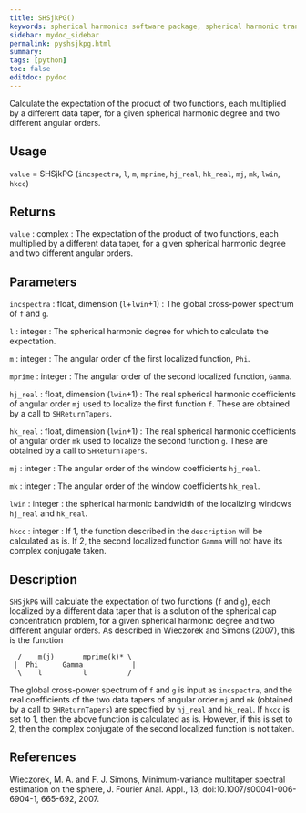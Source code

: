 ```yaml
---
title: SHSjkPG()
keywords: spherical harmonics software package, spherical harmonic transform, legendre functions, multitaper spectral analysis, fortran, Python, gravity, magnetic field
sidebar: mydoc_sidebar
permalink: pyshsjkpg.html
summary:
tags: [python]
toc: false
editdoc: pydoc
---
```


Calculate the expectation of the product of two functions, each multiplied by a different data taper, for a given spherical harmonic degree and two different angular orders.

## Usage

`value` = SHSjkPG (`incspectra`, `l`, `m`, `mprime`, `hj_real`, `hk_real`, `mj`, `mk`, `lwin`, `hkcc`)

## Returns

`value` : complex
:   The expectation of the product of two functions, each multiplied by a different data taper, for a given spherical harmonic degree and two different angular orders.

## Parameters

`incspectra` : float, dimension (`l`+`lwin`+1)
:   The global cross-power spectrum of `f` and `g`.

`l` : integer
:   The spherical harmonic degree for which to calculate the expectation.

`m` :  integer
:   The angular order of the first localized function, `Phi`.

`mprime` : integer
:   The angular order of the second localized function, `Gamma`.

`hj_real` : float, dimension (`lwin`+1)
:   The real spherical harmonic coefficients of angular order `mj` used to localize the first function `f`. These are obtained by a call to `SHReturnTapers`.

`hk_real` : float, dimension (`lwin`+1)
:   The real spherical harmonic coefficients of angular order `mk` used to localize the second function `g`. These are obtained by a call to `SHReturnTapers`.

`mj` : integer
:   The angular order of the window coefficients `hj_real`.

`mk` : integer
:   The angular order of the window coefficients `hk_real`.

`lwin` : integer
:   the spherical harmonic bandwidth of the localizing windows `hj_real` and `hk_real`.

`hkcc` : integer
:   If 1, the function described in the `description` will be calculated as is. If 2, the second localized function `Gamma` will not have its complex conjugate taken.

## Description

`SHSjkPG` will calculate the expectation of two functions (`f` and `g`), each localized by a different data taper that is a solution of the spherical cap concentration problem, for a given spherical harmonic degree and two different angular orders. As described in Wieczorek and Simons (2007), this is the function

      /    m(j)       mprime(k)* \
     |  Phi      Gamma            |
      \    l          l          /

The global cross-power spectrum of `f` and `g` is input as `incspectra`, and the real coefficients of the two data tapers of angular order `mj` and `mk` (obtained by a call to `SHReturnTapers`) are specified by `hj_real` and `hk_real`. If `hkcc` is set to 1, then the above function is calculated as is. However, if this is set to 2, then the complex conjugate of the second localized function is not taken.

## References

Wieczorek, M. A. and F. J. Simons, Minimum-variance multitaper spectral estimation on the sphere, J. Fourier Anal. Appl., 13, doi:10.1007/s00041-006-6904-1, 665-692, 2007.
